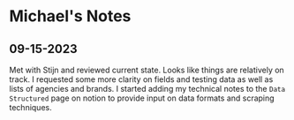 # Michael's Notes

## 09-15-2023

Met with Stijn and reviewed current state. Looks like things are relatively on track. I requested some more clarity on fields and testing data as well as lists of agencies and brands. I started adding my technical notes to the `Data Structured` page on notion to provide input on data formats and scraping techniques.
